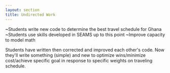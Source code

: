 ```yaml
---
layout: section
title: Undirected Work
---
```


~Students write new code to determine the best travel schedule for Ghana
~Students use skills developed in SEAMS up to this point
~Improve capacity to model math

Students have written then corrected and improved each other's code.  Now they'll write something (simple) and new to optimize wins/minimize cost/achieve specific goal in response to specific weights on traveling schedule.
